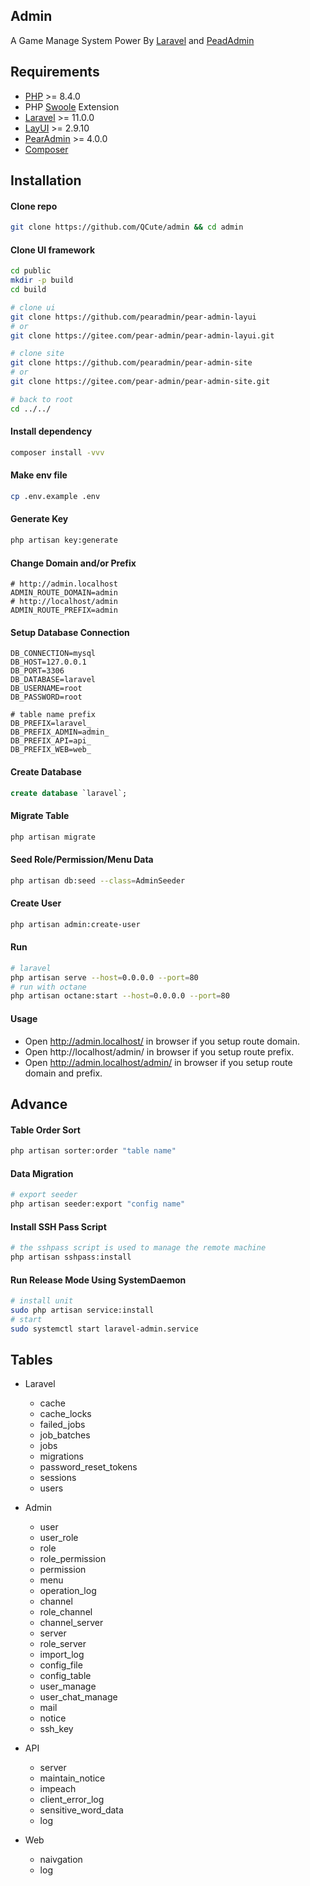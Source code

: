 ## Admin
A Game Manage System Power By [Laravel](https://github.com/laravel) and [PeadAdmin](http://www.PearAdmin.com)  

## Requirements
* [PHP](https://github.com/php) >= 8.4.0  
* PHP [Swoole](https://github.com/swoole) Extension  
* [Laravel](https://github.com/laravel) >= 11.0.0  
* [LayUI](https://github.com/layui/layui) >= 2.9.10  
* [PearAdmin](https://github.com/pearadmin/pear-admin-layui) >= 4.0.0  
* [Composer](https://github.com/composer)  

## Installation

#### Clone repo
```sh
git clone https://github.com/QCute/admin && cd admin
```

#### Clone UI framework
```sh
cd public
mkdir -p build
cd build

# clone ui
git clone https://github.com/pearadmin/pear-admin-layui
# or
git clone https://gitee.com/pear-admin/pear-admin-layui.git

# clone site
git clone https://github.com/pearadmin/pear-admin-site
# or
git clone https://gitee.com/pear-admin/pear-admin-site.git

# back to root
cd ../../
```

#### Install dependency  
```sh
composer install -vvv
```

#### Make env file  
```sh
cp .env.example .env
```

#### Generate Key  
```sh
php artisan key:generate
```

#### Change Domain and/or Prefix  
```
# http://admin.localhost
ADMIN_ROUTE_DOMAIN=admin
# http://localhost/admin
ADMIN_ROUTE_PREFIX=admin
```

#### Setup Database Connection  
```
DB_CONNECTION=mysql
DB_HOST=127.0.0.1
DB_PORT=3306
DB_DATABASE=laravel
DB_USERNAME=root
DB_PASSWORD=root

# table name prefix
DB_PREFIX=laravel_
DB_PREFIX_ADMIN=admin_
DB_PREFIX_API=api_
DB_PREFIX_WEB=web_
```

#### Create Database  
```sql
create database `laravel`;
```

#### Migrate Table  
```sh
php artisan migrate
```

#### Seed Role/Permission/Menu Data  
```sh
php artisan db:seed --class=AdminSeeder
```

#### Create User  
```sh
php artisan admin:create-user
```

#### Run  
```sh
# laravel
php artisan serve --host=0.0.0.0 --port=80
# run with octane
php artisan octane:start --host=0.0.0.0 --port=80
```

#### Usage 
* Open http://admin.localhost/ in browser if you setup route domain.  
* Open http://localhost/admin/ in browser if you setup route prefix.
* Open http://admin.localhost/admin/ in browser if you setup route domain and prefix.

## Advance

#### Table Order Sort
```sh
php artisan sorter:order "table name"
```

#### Data Migration
```sh
# export seeder
php artisan seeder:export "config name"
```

#### Install SSH Pass Script
```sh
# the sshpass script is used to manage the remote machine
php artisan sshpass:install
```

#### Run Release Mode Using SystemDaemon
```sh
# install unit
sudo php artisan service:install
# start
sudo systemctl start laravel-admin.service
```

## Tables

* Laravel
    * cache
    * cache_locks
    * failed_jobs
    * job_batches
    * jobs
    * migrations
    * password_reset_tokens
    * sessions
    * users

* Admin
    * user
    * user_role
    * role
    * role_permission
    * permission
    * menu
    * operation_log
    * channel
    * role_channel
    * channel_server
    * server
    * role_server
    * import_log
    * config_file
    * config_table
    * user_manage
    * user_chat_manage
    * mail
    * notice
    * ssh_key

* API
    * server
    * maintain_notice
    * impeach
    * client_error_log
    * sensitive_word_data
    * log

* Web
    * naivgation
    * log
